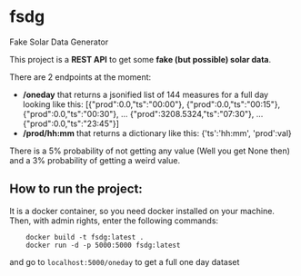 # fsdg

Fake Solar Data Generator

This project is a **REST API** to get some **fake (but possible) solar data**.

There are 2 endpoints at the moment:
* **/oneday** that returns a jsonified list of 144 measures for a full day looking 
like this:
[{"prod":0.0,"ts":"00:00"},
 {"prod":0.0,"ts":"00:15"},
 {"prod":0.0,"ts":"00:30"},
 ...
 {"prod":3208.5324,"ts":"07:30"},
 ...
 {"prod":0.0,"ts":"23:45"}]
* **/prod/hh:mm** that returns a dictionary like this:
 {'ts':'hh:mm', 'prod':val}
 
 There is a 5% probability of not getting any value (Well you get None then) and
 a 3% probability of getting a weird value.

## How to run the project:
It is a docker container, so you need docker installed on your machine.
Then, with admin rights, enter the following commands:
```
    docker build -t fsdg:latest .
    docker run -d -p 5000:5000 fsdg:latest
```
and go to `localhost:5000/oneday` to get a full one day dataset
 
 
 
